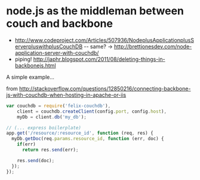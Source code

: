 
# node.js as the middleman between couch and backbone
- http://www.codeproject.com/Articles/507936/NodeplusApplicationplusServerpluswithplusCouchDB
-- same? -> http://brettjonesdev.com/node-application-server-with-couchdb/ 
- piping! http://japhr.blogspot.com/2011/08/deleting-things-in-backbonejs.html

A simple example...

from http://stackoverflow.com/questions/12850216/connecting-backbone-js-with-couchdb-when-hosting-in-apache-or-iis

```js
var couchdb = require('felix-couchdb'),
    client = couchdb.createClient(config.port, config.host),
    myDb = client.db('my_db');

// (... express boilerplate)
app.get('/resource/:resource_id', function (req, res) {
  myDb.getDoc(req.params.resource_id, function (err, doc) {
    if(err)
      return res.send(err);

    res.send(doc);
  });
});
```